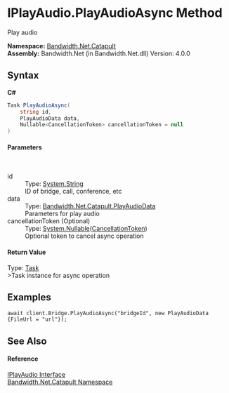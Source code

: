 ﻿# IPlayAudio.PlayAudioAsync Method 
 

Play audio

**Namespace:**&nbsp;<a href ="N_Bandwidth_Net_Catapult.md">Bandwidth.Net.Catapult</a><br />**Assembly:**&nbsp;Bandwidth.Net (in Bandwidth.Net.dll) Version: 4.0.0

## Syntax

**C#**<br />
``` C#
Task PlayAudioAsync(
	string id,
	PlayAudioData data,
	Nullable<CancellationToken> cancellationToken = null
)
```


#### Parameters
&nbsp;<dl><dt>id</dt><dd>Type: <a href="http://msdn2.microsoft.com/en-us/library/s1wwdcbf" target="_blank">System.String</a><br />ID of bridge, call, conference, etc</dd><dt>data</dt><dd>Type: <a href ="T_Bandwidth_Net_Catapult_PlayAudioData.md">Bandwidth.Net.Catapult.PlayAudioData</a><br />Parameters for play audio</dd><dt>cancellationToken (Optional)</dt><dd>Type: <a href="http://msdn2.microsoft.com/en-us/library/b3h38hb0" target="_blank">System.Nullable</a>(<a href="http://msdn2.microsoft.com/en-us/library/dd384802" target="_blank">CancellationToken</a>)<br />Optional token to cancel async operation</dd></dl>

#### Return Value
Type: <a href="http://msdn2.microsoft.com/en-us/library/dd235678" target="_blank">Task</a><br />>Task instance for async operation

## Examples

```
await client.Bridge.PlayAudioAsync("bridgeId", new PlayAudioData {FileUrl = "url"});
```


## See Also


#### Reference
<a href ="T_Bandwidth_Net_Catapult_IPlayAudio.md">IPlayAudio Interface</a><br /><a href ="N_Bandwidth_Net_Catapult.md">Bandwidth.Net.Catapult Namespace</a><br />